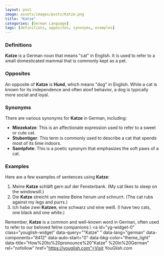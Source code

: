 ```yaml
---
layout: post
image: assets/images/posts/Katze.png
title: "Katze" 
categories: [German Language]
tags: [definitions, opposites, synonyms, examples]
---
```


### Definitions

**Katze** is a German noun that means "cat" in English. It is used to refer to a small domesticated mammal that is commonly kept as a pet.

### Opposites

An opposite of **Katze** is **Hund**, which means "dog" in English. While a cat is known for its independence and often aloof behavior, a dog is typically more social and loyal.

### Synonyms

There are various synonyms for **Katze** in German, including:

- **Miezekatze**: This is an affectionate expression used to refer to a sweet or cute cat.
- **Stubentiger**: This term is commonly used to describe a cat that spends most of its time indoors.
- **Samtpfote**: This is a poetic synonym that emphasizes the soft paws of a cat.

### Examples

Here are a few examples of sentences using **Katze**:

1. Meine **Katze** schläft gern auf der Fensterbank. (My cat likes to sleep on the windowsill.)
2. Die **Katze** streicht um meine Beine herum und schnurrt. (The cat rubs against my legs and purrs.)
3. Ich habe zwei **Katzen**, eine schwarz und eine weiß. (I have two cats, one black and one white.)

Remember, **Katze** is a common and well-known word in German, often used to refer to our beloved feline companions.\ <a id="yg-widget-0" class="youglish-widget" data-query=""Katze" " data-lang="german" data-components="8412" data-auto-start="0" data-bkg-color="theme_light" data-title="How%20to%20pronounce%20"Katze" %20in%20German"  rel="nofollow" href="https://youglish.com">Visit YouGlish.com</a><script async src="https://youglish.com/public/emb/widget.js" charset="utf-8"></script>